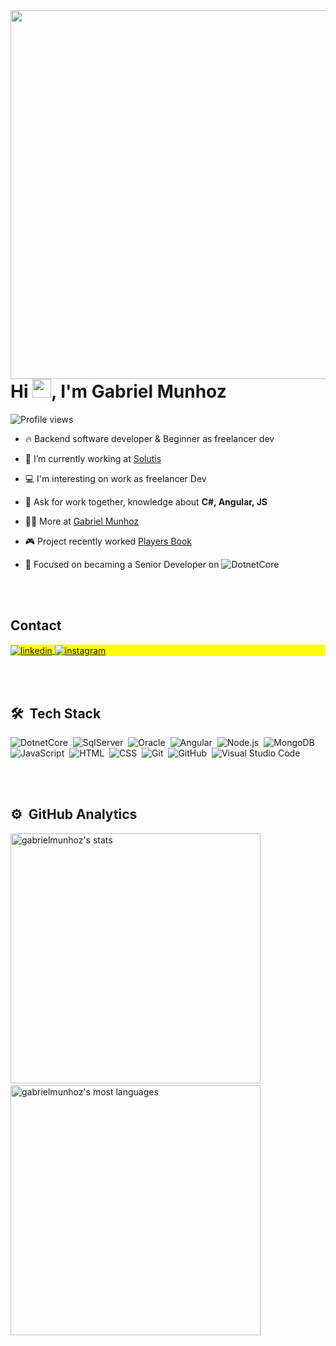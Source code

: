 <img align="right" height="590em" src="https://gist.githubusercontent.com/GabrielMunhoz/0e19f87a895ba5c8013d5cc258cd647b/raw/816335e6d9dd99129660857c18ac2ed124201e72/githubcard.svg"/>
<h1 align="left">Hi <img src="https://raw.githubusercontent.com/kaueMarques/kaueMarques/master/hi.gif" height="30px">, I'm Gabriel Munhoz</h1>
<p align="left"> <img src="https://komarev.com/ghpvc/?username=GabrielMunhoz&color=yellow" alt="Profile views" /> </p>

- 🔥 Backend software developer & Beginner as freelancer dev 

- 🔭 I’m currently working at [Solutis](https://solutis.com.br/)

- 💻 I'm interesting on work as freelancer Dev

- 💬 Ask for work together, knowledge about **C#, Angular, JS**

- 👨‍💻 More at [Gabriel Munhoz](https://www.linkedin.com/in/gabrielmunhoz0204/)

- 🎮 Project recently worked [Players Book](https://github.com/GabrielMunhoz/Projeto_Desenvolvimento_II)

- 🎯 Focused on becaming a Senior Developer on ![DotnetCore](https://img.shields.io/badge/--A100FF?style=flat&logo=.net)&nbsp;

<br><br>
## Contact

<p align="left" style="background:yellow">
<a href="https://www.linkedin.com/in/gabrielmunhoz0204/" target="_blank">
  <img align="center" src="https://img.shields.io/badge/-Gabriel%20Munhoz-05122A?style=flat&logo=linkedin" alt="linkedin"/>
</a>
<a href="https://www.instagram.com/gabriell_munhoz" target="_blank">
 <img align="center" src="https://img.shields.io/badge/-Gabriell_munhoz-05122A?style=flat&logo=instagram" alt="instagram"/>
</a>
</p>

<br><br>

## 🛠 &nbsp;Tech Stack

![DotnetCore](https://img.shields.io/badge/-core-A100FF?style=flat&logo=.net)&nbsp;
![SqlServer](https://img.shields.io/badge/-SqlServer-CC2927?style=flat&logo=microsoftsqlserver)&nbsp;
![Oracle](https://img.shields.io/badge/-Oracle-CC2927?style=flat&logo=oracle)&nbsp;
![Angular](https://img.shields.io/badge/-angular-DD0031?style=flat&logo=angular)&nbsp;
![Node.js](https://img.shields.io/badge/-Node.js-05122A?style=flat&logo=node.js)&nbsp;
![MongoDB](https://img.shields.io/badge/-MongoDB-14233C?style=flat&logo=mongodb)&nbsp;
![JavaScript](https://img.shields.io/badge/-JavaScript-14233C?style=flat&logo=javascript)&nbsp;
![HTML](https://img.shields.io/badge/-HTML-05122A?style=flat&logo=HTML5)&nbsp;
![CSS](https://img.shields.io/badge/-CSS-05122A?style=flat&logo=CSS3&logoColor=1572B6)&nbsp;
![Git](https://img.shields.io/badge/-Git-05122A?style=flat&logo=git)&nbsp;
![GitHub](https://img.shields.io/badge/-GitHub-05122A?style=flat&logo=github)&nbsp;
![Visual Studio Code](https://img.shields.io/badge/-Visual%20Studio%20Code-05122A?style=flat&logo=visual-studio-code&logoColor=007ACC)&nbsp;


<br><br>

## ⚙️ &nbsp;GitHub Analytics

<p align="left">
<img width="400em" src="https://github-readme-stats.vercel.app/api?username=GabrielMunhoz&show_icons=true&theme=vision-friendly-dark" alt="gabrielmunhoz's stats" />
  &nbsp;&nbsp;
<img width="400em" src="https://github-readme-stats.vercel.app/api/top-langs/?username=GabrielMunhoz&layout=compact&theme=vision-friendly-dark" alt="gabrielmunhoz's most languages"/>
</p>




<!--

<img width="490em" src="https://github-readme-twitter-gazf.vercel.app/api?id=maykbrito&layout=wide&show_reply=off&show_retweet=off" />


**maykbrito/maykbrito** is a ✨ _special_ ✨ repository because its `README.md` (this file) appears on your GitHub profile.

Here are some ideas to get you started:

- 🔭 I’m currently working on ...
- 🌱 I’m currently learning ...
- 👯 I’m looking to collaborate on ...
- 🤔 I’m looking for help with ...
- 💬 Ask me about ...
- 📫 How to reach me: ...
- 😄 Pronouns: ...
- ⚡ Fun fact: ...
-->

